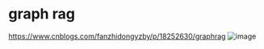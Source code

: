 # graph rag
https://www.cnblogs.com/fanzhidongyzby/p/18252630/graphrag
![image](https://github.com/user-attachments/assets/0d6b00f3-d5a1-4473-83de-b01fe2882dc3)
